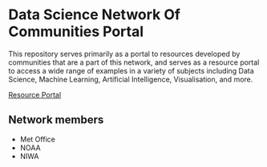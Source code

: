 # Data Science Network Of Communities Portal
This repository serves primarily as a portal to resources developed by communities that are a part of this network, and serves as a resource portal to access a wide range of examples in a variety of subjects including Data Science, Machine Learning, Artificial Intelligence, Visualisation, and more.

[Resource Portal](https://github.com/MetOffice/DataScience-NetworkOfCommunities/wiki/Data-Science-Network-Of-Communities-Resource-Portal)

## Network members
* Met Office
* NOAA
* NIWA


